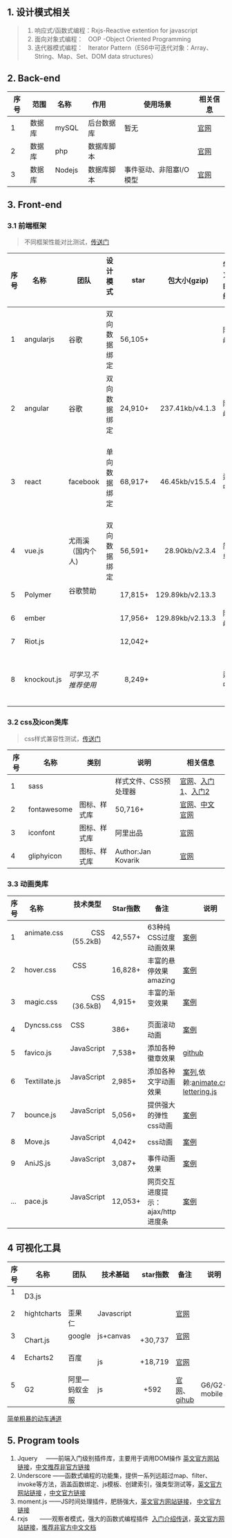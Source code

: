 ## 1. 设计模式相关
> 1. 响应式/函数式编程：Rxjs-Reactive extention for javascript 
> 2. 面向对象式编程：   OOP -Object Oriented Programming
> 3. 迭代器模式编程：   Iterator Pattern（ES6中可迭代对象：Array、String、Map、Set、DOM data structures）

## 2. Back-end 

|序号| 范围 |名称     |作用     |使用场景|相关信息|
|---|---  |---      |---     |---|----|
| 1 |数据库|mySQL    |后台数据库|暂无|[官网](https://www.mysql.com/cn/)|
| 2 |数据库|php      |数据库脚本||[官网](http://php.net/)|
| 3 |数据库|Nodejs   |数据库脚本|事件驱动、非阻塞I/O模型|[官网](https://nodejs.org/zh-cn/)|


## 3. Front-end
### 3.1 前端框架

> 不同框架性能对比测试，[传送门](https://rawgit.com/krausest/js-framework-benchmark/master/webdriver-ts/table.html)

|序号|名称     |团队      |设计模式      |star   |包大小(gzip)      |学习曲线|相关技术|相关信息     |
|---|---------|---------|------------|------:|----------------:|-------|-------|--------|
|1  |angularjs|谷歌      |双向数据绑定  |56,105+|                 |陡峭   |MVC|[官网](https://angularjs.org/) |
|2  |angular  |谷歌      |双向数据绑定  |24,910+|237.41kb/v4.1.3|陡峭|MVC、组件化、Rxjs|[官网](https://angular.io/)  |
|3  |react    |facebook |单向数据绑定   |68,917+|46.45kb/v15.5.4|适中|MVC、组件化、React+Flux+JSX状态存储|[官网](https://facebook.github.io/react/)|
|4  |vue.js   |尤雨溪（国内个人)|双向数据绑定|56,591+|28.90kb/v2.3.4  |简单|MVC、组件化、    |[官网](https://cn.vuejs.org/)|
|5  |Polymer  |谷歌赞助        ||17,815+|129.89kb/v2.13.3| |组件化，类似vue  |[官网](https://www.polymer-project.org/)|
|6  |ember    |               ||17,956+|129.89kb/v2.13.3|陡峭|全能框架、大量约定 |[官网](https://www.emberjs.com/)|
|7  |Riot.js  |               ||12,042+||   |轻量级        |[官网](http://riotjs.com/)|
|8  |knockout.js|*可学习,不推荐使用*|| 8,249+||适中|MVVM     |[官网](http://knockoutjs.com/),兼容IE9,

### 3.2 css及icon类库
> css样式兼容性测试，[传送门](http://caniuse.com/)

|序号|名称|类别 |说明| 相关信息|
|----|---|---|---|---|
|1   |sass|      |样式文件、CSS预处理器|[官网](http://sass.bootcss.com/)、[入门1](http://www.ruanyifeng.com/blog/2012/06/sass.html)、[入门2](https://www.oschina.net/question/12_44255)|
|2   |fontawesome|图标、样式库 |50,716+            |[官网](http://fontawesome.io/)、[中文官网](http://fontawesome.dashgame.com/)|
|3   |iconfont   |图标、样式库 |阿里出品            |[官网](http://www.iconfont.cn/)|
|4   |gliphyicon |图标、样式库 |Author:Jan Kovarik |[官网](http://glyphicons.com/)|

### 3.3 动画类库

|序号|名称         |技术类型            |Star指数|备注|说明|
|---|-------------|------------------:|-----|----|-----|
|1  |animate.css  |CSS (55.2kB)      |42,557+|63种纯CSS过度动画效果|[案例](https://daneden.github.io/animate.css/)|
|2  |hover.css    |CSS               |16,828+|丰富的悬停效果amazing|[案例](http://ianlunn.github.io/Hover/)|
|3  |magic.css    |CSS (36.5kB)      |4,915+ |丰富的渐变效果       |[案例](https://minimamente.com/example/magic_animations/)|
|4  |Dyncss.css   |CSS               |386+   |页面滚动动画         |[案例](http://www.vittoriozaccaria.net/dyncss-example/)|
|5  |favico.js    |JavaScript        |7,538+ |添加各种徽章效果      |[github](https://github.com/ejci/favico.js/tree/v0.4.0)
|6  |Textillate.js|JavaScript        |2,985+ |添加各种文字动画效果   |[案列](http://textillate.js.org/),依赖:[animate.css](https://daneden.github.io/animate.css/)、[lettering.js](http://letteringjs.com/)|
|7  |bounce.js    |JavaScript        |5,056+ |提供强大的弹性css动画|[案例](http://bouncejs.com/)|
|8  |Move.js      |JavaScript        |4,042+ |css动画            |[案例](http://visionmedia.github.io/move.js/)|
|9  |AniJS.js     |JavaScript        |3,087+  |事件动画效果         |[案例](http://anijs.github.io/)|
|...|pace.js      |JavaScript        |12,053+|网页交互进度提示：ajax/http进度条 |[案例](http://github.hubspot.com/pace/docs/welcome/)|


## 4 可视化工具

|序号  |名称          |团队       |技术基础|star指数|备注   |说明|
|-----|--------------|----------|--------------|-------:|------|-----|
|1    |D3.js         |          |              |        |      |     |
|2    |hightcharts   |歪果仁     |Javascript    |        |[官网](https://www.highcharts.com/)     |     |
|3    |Chart.js      |google    |js+canvas     |+30,737|[官网](http://www.chartjs.org/)      |     |
|4    |Echarts2      |百度       |js            |+18,719|[官网](http://echarts.baidu.com/echarts2/)  |     |
|5    |G2            |阿里—蚂蚁金服|js           |+592    |[官网](https://antv.alipay.com/)、[gihub](https://github.com/antvis)|G6/G2-mobile||

[简单粗暴的动车通道](https://www.zhihu.com/question/19929609)

## 5. Program tools
 1.  Jquery     ——前端入门级别插件库，主要用于调用DOM操作 [英文官方网站链接](https://jquery.com/)，[中文推荐非官方链接](http://hemin.cn/jq/)
 2. Underscore ——函数式编程的功能集，提供一系列远超过map、filter、invoke等方法，涵盖函数绑定、js模板、创建索引，强类型测试等，[英文官方网站链接](http://underscorejs.org/) ，[中文官方链接](http://www.bootcss.com/p/underscore/)
 3. moment.js  ——JS时间处理插件，肥肠强大，[英文官方网站链接](https://momentjs.com/)， [中文官方链接](http://momentjs.cn/)
 4. rxjs       ——观察者模式，强大的函数式编程插件  [入门介绍传送](https://segmentfault.com/a/1190000008809168#articleHeader11)，[英文官方网站链接](http://reactivex.io/rxjs/)，[推荐非官方中文文档](https://buctwbzs.gitbooks.io/rxjs/content/operators.html)


